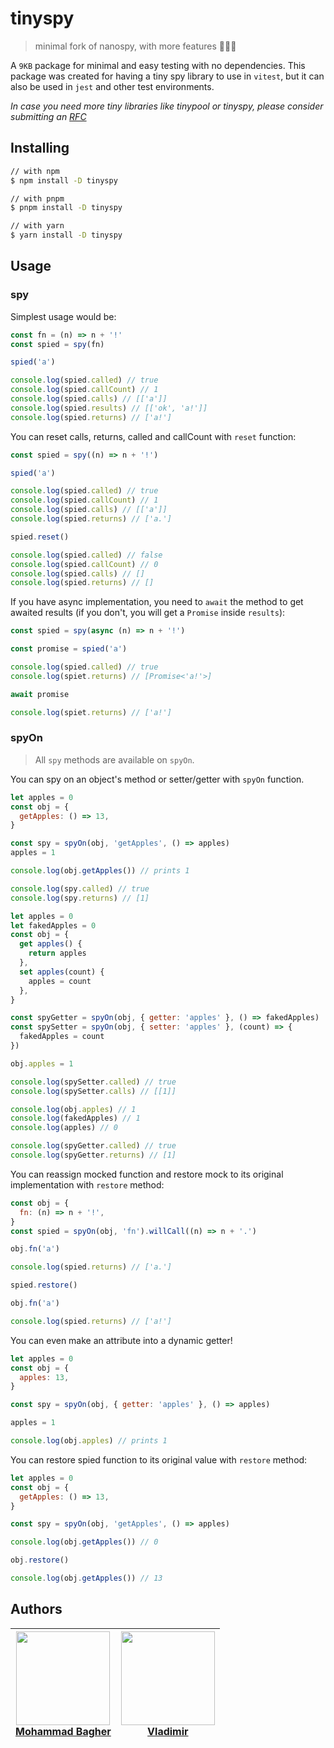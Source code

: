 # tinyspy

> minimal fork of nanospy, with more features 🕵🏻‍♂️

A `9KB` package for minimal and easy testing with no dependencies.
This package was created for having a tiny spy library to use in `vitest`, but it can also be used in `jest` and other test environments.

_In case you need more tiny libraries like tinypool or tinyspy, please consider submitting an [RFC](https://github.com/tinylibs/rfcs)_

## Installing

```bash
// with npm
$ npm install -D tinyspy

// with pnpm
$ pnpm install -D tinyspy

// with yarn
$ yarn install -D tinyspy
```

## Usage

### spy

Simplest usage would be:

```js
const fn = (n) => n + '!'
const spied = spy(fn)

spied('a')

console.log(spied.called) // true
console.log(spied.callCount) // 1
console.log(spied.calls) // [['a']]
console.log(spied.results) // [['ok', 'a!']]
console.log(spied.returns) // ['a!']
```

You can reset calls, returns, called and callCount with `reset` function:

```js
const spied = spy((n) => n + '!')

spied('a')

console.log(spied.called) // true
console.log(spied.callCount) // 1
console.log(spied.calls) // [['a']]
console.log(spied.returns) // ['a.']

spied.reset()

console.log(spied.called) // false
console.log(spied.callCount) // 0
console.log(spied.calls) // []
console.log(spied.returns) // []
```

If you have async implementation, you need to `await` the method to get awaited results (if you don't, you will get a `Promise` inside `results`):

```js
const spied = spy(async (n) => n + '!')

const promise = spied('a')

console.log(spied.called) // true
console.log(spiet.returns) // [Promise<'a!'>]

await promise

console.log(spiet.returns) // ['a!']
```

### spyOn

> All `spy` methods are available on `spyOn`.

You can spy on an object's method or setter/getter with `spyOn` function.

```js
let apples = 0
const obj = {
  getApples: () => 13,
}

const spy = spyOn(obj, 'getApples', () => apples)
apples = 1

console.log(obj.getApples()) // prints 1

console.log(spy.called) // true
console.log(spy.returns) // [1]
```

```js
let apples = 0
let fakedApples = 0
const obj = {
  get apples() {
    return apples
  },
  set apples(count) {
    apples = count
  },
}

const spyGetter = spyOn(obj, { getter: 'apples' }, () => fakedApples)
const spySetter = spyOn(obj, { setter: 'apples' }, (count) => {
  fakedApples = count
})

obj.apples = 1

console.log(spySetter.called) // true
console.log(spySetter.calls) // [[1]]

console.log(obj.apples) // 1
console.log(fakedApples) // 1
console.log(apples) // 0

console.log(spyGetter.called) // true
console.log(spyGetter.returns) // [1]
```

You can reassign mocked function and restore mock to its original implementation with `restore` method:

```js
const obj = {
  fn: (n) => n + '!',
}
const spied = spyOn(obj, 'fn').willCall((n) => n + '.')

obj.fn('a')

console.log(spied.returns) // ['a.']

spied.restore()

obj.fn('a')

console.log(spied.returns) // ['a!']
```

You can even make an attribute into a dynamic getter!

```js
let apples = 0
const obj = {
  apples: 13,
}

const spy = spyOn(obj, { getter: 'apples' }, () => apples)

apples = 1

console.log(obj.apples) // prints 1
```

You can restore spied function to its original value with `restore` method:

```js
let apples = 0
const obj = {
  getApples: () => 13,
}

const spy = spyOn(obj, 'getApples', () => apples)

console.log(obj.getApples()) // 0

obj.restore()

console.log(obj.getApples()) // 13
```

## Authors

| <a href="https://github.com/Aslemammad"> <img width='150' src="https://avatars.githubusercontent.com/u/37929992?v=4" /><br> Mohammad Bagher </a> | <a href="https://github.com/sheremet-va"> <img width='150' src="https://avatars.githubusercontent.com/u/16173870?v=4" /><br> Vladimir </a> |
| ------------------------------------------------------------------------------------------------------------------------------------------------ | ------------------------------------------------------------------------------------------------------------------------------------------ |

